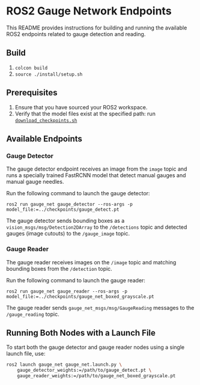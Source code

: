 # ROS2 Gauge Network Endpoints



This README provides instructions for building and running the available ROS2 endpoints related to gauge detection and reading.

## Build

1. `colcon build`
1. `source ./install/setup.sh`

## Prerequisites

1. Ensure that you have sourced your ROS2 workspace.
2. Verify that the model files exist at the specified path: run [`download_checkpoints.sh`](../download_checkpoints.sh) 

## Available Endpoints

### Gauge Detector

The gauge detector endpoint receives an image from the `image` topic and runs a specially trained FastRCNN model that detect manual gauges and manual gauge needles. 

Run the following command to launch the gauge detector:
```
ros2 run gauge_net gauge_detector --ros-args -p model_file:=../checkpoints/gauge_detect.pt
```

The gauge detector sends bounding boxes as a `vision_msgs/msg/Detection2DArray` to the `/detections` topic and detected gauges (image cutouts) to the `/gauge_image` topic.

### Gauge Reader

The gauge reader receives images on the `/image` topic and matching bounding boxes from the `/detection` topic. 

Run the following command to launch the gauge reader:
```
ros2 run gauge_net gauge_reader --ros-args -p model_file:=../checkpoints/gauge_net_boxed_grayscale.pt
```

The gauge reader sends `gauge_net_msgs/msg/GaugeReading` messages to the `/gauge_reading` topic.

## Running Both Nodes with a Launch File  

To start both the gauge detector and gauge reader nodes using a single launch file, use:  
```bash
ros2 launch gauge_net gauge_net.launch.py \
    gauge_detector_weights:=/path/to/gauge_detect.pt \
    gauge_reader_weights:=/path/to/gauge_net_boxed_grayscale.pt
```

